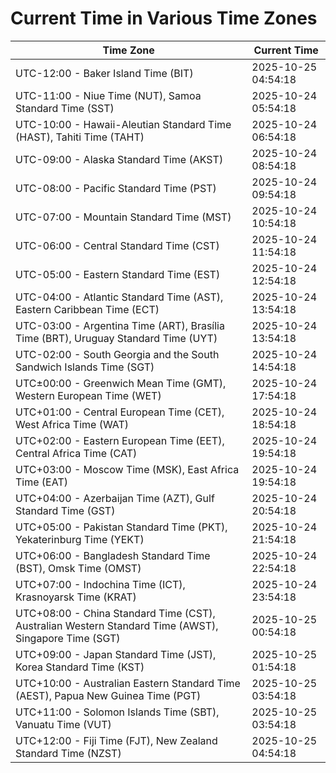 # Current Time in Various Time Zones

| Time Zone | Current Time |
|-----------|--------------|
| UTC-12:00 - Baker Island Time (BIT) | 2025-10-25 04:54:18 |
| UTC-11:00 - Niue Time (NUT), Samoa Standard Time (SST) | 2025-10-24 05:54:18 |
| UTC-10:00 - Hawaii-Aleutian Standard Time (HAST), Tahiti Time (TAHT) | 2025-10-24 06:54:18 |
| UTC-09:00 - Alaska Standard Time (AKST) | 2025-10-24 08:54:18 |
| UTC-08:00 - Pacific Standard Time (PST) | 2025-10-24 09:54:18 |
| UTC-07:00 - Mountain Standard Time (MST) | 2025-10-24 10:54:18 |
| UTC-06:00 - Central Standard Time (CST) | 2025-10-24 11:54:18 |
| UTC-05:00 - Eastern Standard Time (EST) | 2025-10-24 12:54:18 |
| UTC-04:00 - Atlantic Standard Time (AST), Eastern Caribbean Time (ECT) | 2025-10-24 13:54:18 |
| UTC-03:00 - Argentina Time (ART), Brasília Time (BRT), Uruguay Standard Time (UYT) | 2025-10-24 13:54:18 |
| UTC-02:00 - South Georgia and the South Sandwich Islands Time (SGT) | 2025-10-24 14:54:18 |
| UTC±00:00 - Greenwich Mean Time (GMT), Western European Time (WET) | 2025-10-24 17:54:18 |
| UTC+01:00 - Central European Time (CET), West Africa Time (WAT) | 2025-10-24 18:54:18 |
| UTC+02:00 - Eastern European Time (EET), Central Africa Time (CAT) | 2025-10-24 19:54:18 |
| UTC+03:00 - Moscow Time (MSK), East Africa Time (EAT) | 2025-10-24 19:54:18 |
| UTC+04:00 - Azerbaijan Time (AZT), Gulf Standard Time (GST) | 2025-10-24 20:54:18 |
| UTC+05:00 - Pakistan Standard Time (PKT), Yekaterinburg Time (YEKT) | 2025-10-24 21:54:18 |
| UTC+06:00 - Bangladesh Standard Time (BST), Omsk Time (OMST) | 2025-10-24 22:54:18 |
| UTC+07:00 - Indochina Time (ICT), Krasnoyarsk Time (KRAT) | 2025-10-24 23:54:18 |
| UTC+08:00 - China Standard Time (CST), Australian Western Standard Time (AWST), Singapore Time (SGT) | 2025-10-25 00:54:18 |
| UTC+09:00 - Japan Standard Time (JST), Korea Standard Time (KST) | 2025-10-25 01:54:18 |
| UTC+10:00 - Australian Eastern Standard Time (AEST), Papua New Guinea Time (PGT) | 2025-10-25 03:54:18 |
| UTC+11:00 - Solomon Islands Time (SBT), Vanuatu Time (VUT) | 2025-10-25 03:54:18 |
| UTC+12:00 - Fiji Time (FJT), New Zealand Standard Time (NZST) | 2025-10-25 04:54:18 |
